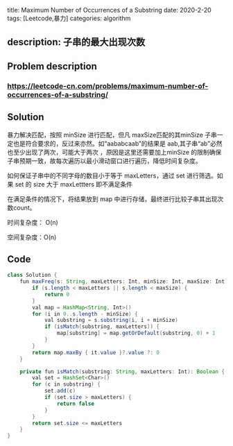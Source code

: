 title:   Maximum Number of Occurrences of a Substring
date: 2020-2-20
tags: [Leetcode,暴力]
categories: algorithm

description: 子串的最大出现次数
---

## Problem description

  ### https://leetcode-cn.com/problems/maximum-number-of-occurrences-of-a-substring/


## Solution

暴力解决匹配，按照 minSize 进行匹配，但凡 maxSize匹配的其minSize 子串一定也是符合要求的，反过来亦然。如“aababcaab”的结果是 aab,其子串“ab”必然也至少出现了两次，可能大于两次 ，原因是这里还需要加上minSize 的限制确保子串预期一致，故每次遍历以最小滑动窗口进行遍历，降低时间复杂度。

如何保证子串中的不同字母的数目小于等于 maxLetters，通过 set 进行筛选。如果 set 的 size 大于 maxLettters 即不满足条件

在满足条件的情况下，将结果放到 map 中进行存储，最终进行比较子串其出现次数count。

时间复杂度： O(n)

空间复杂度：O(n)

## Code

```java
class Solution {
    fun maxFreq(s: String, maxLetters: Int, minSize: Int, maxSize: Int): Int {
        if (s.length < maxLetters || s.length < maxSize) {
            return 0
        }
        val map = HashMap<String, Int>()
        for (i in 0..s.length - minSize) {
            val substring = s.substring(i, i + minSize)
            if (isMatch(substring, maxLetters)) {
                map[substring] = map.getOrDefault(substring, 0) + 1
            }
        }
        return map.maxBy { it.value }?.value ?: 0
    }

    private fun isMatch(substring: String, maxLetters: Int): Boolean {
        val set = HashSet<Char>()
        for (c in substring) {
            set.add(c)
            if (set.size > maxLetters) {
                return false
            }
        }
        return set.size <= maxLetters
    }
}
```